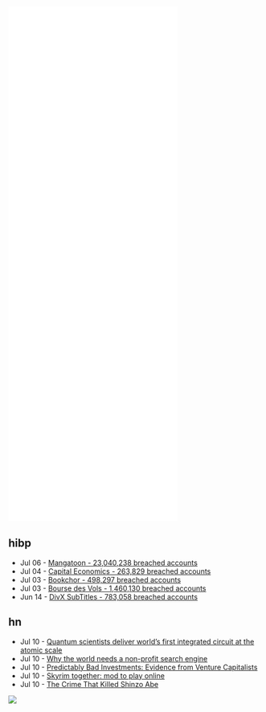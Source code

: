 ![Metrics](https://raw.githubusercontent.com/phixion/phixion/master/metrics.svg)

## hibp

<!--
for https://github.com/phixion/phixion/blob/main/.github/workflows/feeds.yml
-->
<!--START_SECTION:haveibeenpwnd-->
- Jul 06 - [Mangatoon - 23,040,238 breached accounts](https://haveibeenpwned.com/PwnedWebsites#Mangatoon)
- Jul 04 - [Capital Economics - 263,829 breached accounts](https://haveibeenpwned.com/PwnedWebsites#CapialEconomics)
- Jul 03 - [Bookchor - 498,297 breached accounts](https://haveibeenpwned.com/PwnedWebsites#Bookchor)
- Jul 03 - [Bourse des Vols - 1,460,130 breached accounts](https://haveibeenpwned.com/PwnedWebsites#BourseDesVols)
- Jun 14 - [DivX SubTitles - 783,058 breached accounts](https://haveibeenpwned.com/PwnedWebsites#DivXSubTitles)
<!--END_SECTION:haveibeenpwnd-->

## hn

<!--
for https://github.com/phixion/phixion/blob/main/.github/workflows/feeds.yml
-->
<!--START_SECTION:hn-->
- Jul 10 - [Quantum scientists deliver world’s first integrated circuit at the atomic scale](https://newsroom.unsw.edu.au/news/science-tech/unsw-quantum-scientists-deliver-world%E2%80%99s-first-integrated-circuit-atomic-scale)
- Jul 10 - [Why the world needs a non-profit search engine](https://daoudclarke.net/search%20engines/2022/07/10/non-profit-search-engine)
- Jul 10 - [Predictably Bad Investments: Evidence from Venture Capitalists](https://papers.ssrn.com/sol3/papers.cfm?abstract_id=4135861)
- Jul 10 - [Skyrim together: mod to play online](https://github.com/tiltedphoques/TiltedEvolution)
- Jul 10 - [The Crime That Killed Shinzo Abe](https://shingetsunewsagency.com/2022/07/10/the-crime-that-killed-shinzo-abe/)
<!--END_SECTION:hn-->

<!--
for https://yhype.me
-->
![](https://hit.yhype.me/github/profile?user_id=13013670)
